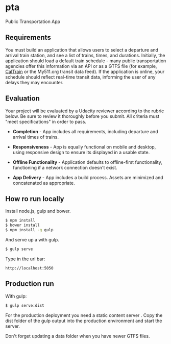 # pta

Public Transportation App

##  Requirements

You must build an application that allows users to select a departure and arrival train station, and see a list of trains, times, and durations. Initially, the application should load a default train schedule - many public transportation agencies offer this information via an API or as a GTFS file (for example,   [CalTrain](http://www.caltrain.com/developer.html) or the My511.org transit data feed). If the application is online, your schedule should reflect real-time transit data, informing the user of any delays they may encounter.

## Evaluation

Your project will be evaluated by a Udacity reviewer according to the rubric below. Be sure to review it thoroughly before you submit. All criteria must "meet specifications" in order to pass.

* **Completion** - App includes all requirements, including departure and arrival times of trains.

* **Responsiveness** - App is equally functional on mobile and desktop, using responsive design to ensure its displayed in a usable state.

* **Offline Functionality** - Application defaults to offline-first functionality, functioning if a network connection doesn't exist.

* **App Delivery** - App includes a build process. Assets are minimized and concatenated as appropriate.


## How ro run locally

Install node.js, gulp and bower.

```sh
$ npm install
$ bower install
$ npm install -g gulp
```

And serve up a with gulp.

```sh
$ gulp serve
```

Type in the url bar:

```
http://localhost:5050
```

## Production run

With gulp:

```sh
$ gulp serve:dist
```

For the production deployment you need a static content server .
Copy the dist folder of the gulp output into the production environment and start the server. 

Don't forget updating a data folder when you have newer GTFS files.
